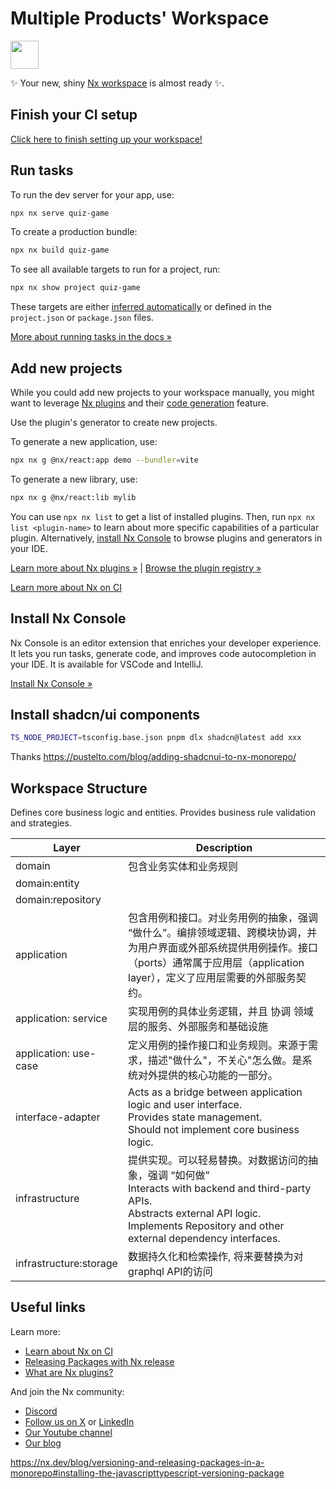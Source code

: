 # Multiple Products' Workspace

<a alt="Nx logo" href="https://nx.dev" target="_blank" rel="noreferrer"><img src="https://raw.githubusercontent.com/nrwl/nx/master/images/nx-logo.png" width="45"></a>

✨ Your new, shiny [Nx workspace](https://nx.dev) is almost ready ✨.

## Finish your CI setup

[Click here to finish setting up your workspace!](https://cloud.nx.app/connect/JBJ2LUYyM7)

## Run tasks

To run the dev server for your app, use:

```sh
npx nx serve quiz-game
```

To create a production bundle:

```sh
npx nx build quiz-game
```

To see all available targets to run for a project, run:

```sh
npx nx show project quiz-game
```

These targets are either [inferred automatically](https://nx.dev/concepts/inferred-tasks?utm_source=nx_project&utm_medium=readme&utm_campaign=nx_projects) or defined in the `project.json` or `package.json` files.

[More about running tasks in the docs &raquo;](https://nx.dev/features/run-tasks?utm_source=nx_project&utm_medium=readme&utm_campaign=nx_projects)

## Add new projects

While you could add new projects to your workspace manually, you might want to leverage [Nx plugins](https://nx.dev/concepts/nx-plugins?utm_source=nx_project&utm_medium=readme&utm_campaign=nx_projects) and their [code generation](https://nx.dev/features/generate-code?utm_source=nx_project&utm_medium=readme&utm_campaign=nx_projects) feature.

Use the plugin's generator to create new projects.

To generate a new application, use:

```sh
npx nx g @nx/react:app demo --bundler=vite
```

To generate a new library, use:

```sh
npx nx g @nx/react:lib mylib
```

You can use `npx nx list` to get a list of installed plugins. Then, run `npx nx list <plugin-name>` to learn about more specific capabilities of a particular plugin. Alternatively, [install Nx Console](https://nx.dev/getting-started/editor-setup?utm_source=nx_project&utm_medium=readme&utm_campaign=nx_projects) to browse plugins and generators in your IDE.

[Learn more about Nx plugins &raquo;](https://nx.dev/concepts/nx-plugins?utm_source=nx_project&utm_medium=readme&utm_campaign=nx_projects) | [Browse the plugin registry &raquo;](https://nx.dev/plugin-registry?utm_source=nx_project&utm_medium=readme&utm_campaign=nx_projects)

[Learn more about Nx on CI](https://nx.dev/ci/intro/ci-with-nx#ready-get-started-with-your-provider?utm_source=nx_project&utm_medium=readme&utm_campaign=nx_projects)

## Install Nx Console

Nx Console is an editor extension that enriches your developer experience. It lets you run tasks, generate code, and improves code autocompletion in your IDE. It is available for VSCode and IntelliJ.

[Install Nx Console &raquo;](https://nx.dev/getting-started/editor-setup?utm_source=nx_project&utm_medium=readme&utm_campaign=nx_projects)

## Install shadcn/ui components

```sh
TS_NODE_PROJECT=tsconfig.base.json pnpm dlx shadcn@latest add xxx
```

Thanks https://pustelto.com/blog/adding-shadcnui-to-nx-monorepo/

## Workspace Structure

Defines core business logic and entities. Provides business rule validation and strategies.

| Layer                  | Description                                                                                                                                                                               |
| ---------------------- | ----------------------------------------------------------------------------------------------------------------------------------------------------------------------------------------- |
| domain                 |包含业务实体和业务规则                                                                                                                                                                                           |
| domain:entity          |                                                                                                                                                                                           |
| domain:repository      |                                                                                                                                                                                           |
| application            | 包含用例和接口。对业务用例的抽象，强调 “做什么”。编排领域逻辑、跨模块协调，并为用户界面或外部系统提供用例操作。接口（ports）通常属于应用层（application layer），定义了应用层需要的外部服务契约。                                                                                           |
| application: service   | 实现用例的具体业务逻辑，并且 协调 领域层的服务、外部服务和基础设施                                                                                                                        |
| application: use-case  | 定义用例的操作接口和业务规则。来源于需求，描述"做什么"，不关心"怎么做。是系统对外提供的核心功能的一部分。                                                                                 |
| interface-adapter      | Acts as a bridge between application logic and user interface.<br/> Provides state management.<br/> Should not implement core business logic.                                             |
| infrastructure         | 提供实现。可以轻易替换。对数据访问的抽象，强调 “如何做”<br/> Interacts with backend and third-party APIs.<br/> Abstracts external API logic.<br/> Implements Repository and other external dependency interfaces. |
| infrastructure:storage | 数据持久化和检索操作, 将来要替换为对graphql API的访问                                                                                                                                     |

## Useful links

Learn more:

- [Learn about Nx on CI](https://nx.dev/ci/intro/ci-with-nx?utm_source=nx_project&utm_medium=readme&utm_campaign=nx_projects)
- [Releasing Packages with Nx release](https://nx.dev/features/manage-releases?utm_source=nx_project&utm_medium=readme&utm_campaign=nx_projects)
- [What are Nx plugins?](https://nx.dev/concepts/nx-plugins?utm_source=nx_project&utm_medium=readme&utm_campaign=nx_projects)

And join the Nx community:

- [Discord](https://go.nx.dev/community)
- [Follow us on X](https://twitter.com/nxdevtools) or [LinkedIn](https://www.linkedin.com/company/nrwl)
- [Our Youtube channel](https://www.youtube.com/@nxdevtools)
- [Our blog](https://nx.dev/blog?utm_source=nx_project&utm_medium=readme&utm_campaign=nx_projects)

https://nx.dev/blog/versioning-and-releasing-packages-in-a-monorepo#installing-the-javascripttypescript-versioning-package
